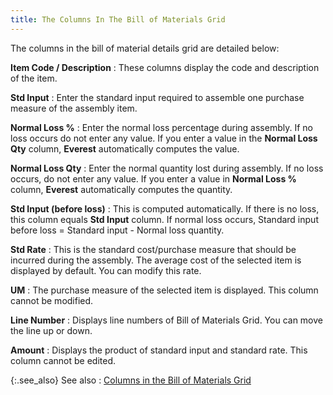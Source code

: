 ```yaml
---
title: The Columns In The Bill of Materials Grid
---
```



The columns in the bill of  material details grid are detailed below:


**Item Code / Description**
: These columns display the code and description of  the item.


**Std  Input**
: Enter the standard input required to assemble one  purchase measure of the assembly item.


**Normal Loss %**
: Enter the normal loss percentage during assembly.  If no loss occurs do not enter any value. If you enter a value in the  **Normal Loss Qty** column, **Everest** automatically computes the value.


**Normal Loss Qty**
: Enter the normal quantity lost during assembly.  If no loss occurs, do not enter any value. If you enter a value in **Normal Loss %** column, **Everest**  automatically computes the quantity.


**Std  Input (before loss)**
: This is computed automatically. If there is no loss,  this column equals **Std 
 Input** column. If normal loss occurs, Standard input before loss  = Standard input - Normal loss quantity.


**Std  Rate**
: This is the standard cost/purchase measure that  should be incurred during the assembly. The average cost of the selected  item is displayed by default. You can modify this rate.


**UM**
: The purchase measure of the selected item is displayed.  This column cannot be modified.


**Line Number**
: Displays line numbers of Bill of Materials Grid.  You can move the line up or down.


**Amount**
: Displays the product of standard input and standard  rate. This column cannot be edited.


{:.see_also}
See also
: [Columns  in the Bill of Materials Grid](JavaScript:RelatedTopics1.Click())<!--Metadata type="DesignerControl" startspan
<object CLASSID="clsid:ADB880A6-D8FF-11CF-9377-00AA003B7A11"
	ID=RelatedTopics1
	TYPE="application/x-oleobject">
</object>-->

<object classid="clsid:ADB880A6-D8FF-11CF-9377-00AA003B7A11" id="RelatedTopics1" type="application/x-oleobject"> 
 <param name="Command" value="Related Topics">
<param name="Window" value="second">
<param name="Item1" value="Columns in the Bill of Materials Grid;{{site.mi_chm}}/misc/columns_in_the_bill_of_materials_grid.html">
</object><!--Metadata type="DesignerControl" endspan-->
